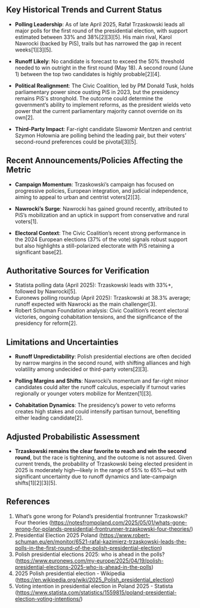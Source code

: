 ## Key Historical Trends and Current Status

- **Polling Leadership**: As of late April 2025, Rafał Trzaskowski leads all major polls for the first round of the presidential election, with support estimated between 33% and 38%[2][3][5]. His main rival, Karol Nawrocki (backed by PiS), trails but has narrowed the gap in recent weeks[1][3][5].
  
- **Runoff Likely**: No candidate is forecast to exceed the 50% threshold needed to win outright in the first round (May 18). A second round (June 1) between the top two candidates is highly probable[2][4].

- **Political Realignment**: The Civic Coalition, led by PM Donald Tusk, holds parliamentary power since ousting PiS in 2023, but the presidency remains PiS's stronghold. The outcome could determine the government’s ability to implement reforms, as the president wields veto power that the current parliamentary majority cannot override on its own[2].

- **Third-Party Impact**: Far-right candidate Slawomir Mentzen and centrist Szymon Hołownia are polling behind the leading pair, but their voters’ second-round preferences could be pivotal[3][5].

## Recent Announcements/Policies Affecting the Metric

- **Campaign Momentum**: Trzaskowski’s campaign has focused on progressive policies, European integration, and judicial independence, aiming to appeal to urban and centrist voters[2][3].
  
- **Nawrocki’s Surge**: Nawrocki has gained ground recently, attributed to PiS’s mobilization and an uptick in support from conservative and rural voters[1].

- **Electoral Context**: The Civic Coalition’s recent strong performance in the 2024 European elections (37% of the vote) signals robust support but also highlights a still-polarized electorate with PiS retaining a significant base[2].

## Authoritative Sources for Verification

- Statista polling data (April 2025): Trzaskowski leads with 33%+, followed by Nawrocki[5].
- Euronews polling roundup (April 2025): Trzaskowski at 38.3% average; runoff expected with Nawrocki as the main challenger[3].
- Robert Schuman Foundation analysis: Civic Coalition’s recent electoral victories, ongoing cohabitation tensions, and the significance of the presidency for reform[2].

## Limitations and Uncertainties

- **Runoff Unpredictability**: Polish presidential elections are often decided by narrow margins in the second round, with shifting alliances and high volatility among undecided or third-party voters[2][3].
  
- **Polling Margins and Shifts**: Nawrocki’s momentum and far-right minor candidates could alter the runoff calculus, especially if turnout varies regionally or younger voters mobilize for Mentzen[1][3].
  
- **Cohabitation Dynamics**: The presidency’s power to veto reforms creates high stakes and could intensify partisan turnout, benefiting either leading candidate[2].

## Adjusted Probabilistic Assessment

- **Trzaskowski remains the clear favorite to reach and win the second round**, but the race is tightening, and the outcome is not assured. Given current trends, the probability of Trzaskowski being elected president in 2025 is moderately high—likely in the range of 55% to 65%—but with significant uncertainty due to runoff dynamics and late-campaign shifts[1][2][3][5].

## References

1. What’s gone wrong for Poland’s presidential frontrunner Trzaskowski? Four theories (https://notesfrompoland.com/2025/05/01/whats-gone-wrong-for-polands-presidential-frontrunner-trzaskowski-four-theories/)
2. Presidential Election 2025 Poland (https://www.robert-schuman.eu/en/monitor/6521-rafal-kazimierz-trzaskowski-leads-the-polls-in-the-first-round-of-the-polish-presidential-election)
3. Polish presidential elections 2025: who is ahead in the polls? (https://www.euronews.com/my-europe/2025/04/19/polish-presidential-elections-2025-who-is-ahead-in-the-polls)
4. 2025 Polish presidential election - Wikipedia (https://en.wikipedia.org/wiki/2025_Polish_presidential_election)
5. Voting intention in presidential election in Poland 2025 - Statista (https://www.statista.com/statistics/1559815/poland-presidential-election-voting-intentions/)